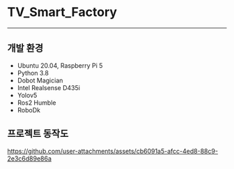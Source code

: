 # TV_Smart_Factory
---
## 개발 환경
- Ubuntu 20.04, Raspberry Pi 5
- Python 3.8
- Dobot Magician
- Intel Realsense D435i
- Yolov5
- Ros2 Humble
- RoboDk
## 프로젝트 동작도
https://github.com/user-attachments/assets/cb6091a5-afcc-4ed8-88c9-2e3c6d89e86a

